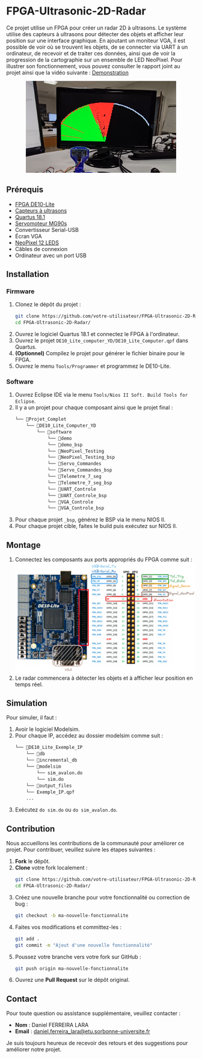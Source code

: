 # FPGA-Ultrasonic-2D-Radar
Ce projet utilise un FPGA pour créer un radar 2D à ultrasons. Le système utilise des capteurs à ultrasons pour détecter des objets et afficher leur position sur une interface graphique. En ajoutant un moniteur VGA, il est possible de voir où se trouvent les objets, de se connecter via UART à un ordinateur, de recevoir et de traiter ces données, ainsi que de voir la progression de la cartographie sur un ensemble de LED NeoPixel. Pour illustrer son fonctionnement, vous pouvez consulter le rapport joint au projet ainsi que la vidéo suivante : [Demonstration](https://etusorbonneuniversitefr-my.sharepoint.com/personal/daniel_ferreira_lara_etu_sorbonne-universite_fr/_layouts/15/stream.aspx?id=%2Fpersonal%2Fdaniel%5Fferreira%5Flara%5Fetu%5Fsorbonne%2Duniversite%5Ffr%2FDocuments%2F2024%2E2%2FUE4%5FArchitecture%5Fdes%5FSEs%2FProjet%2Fdemo%2Emp4&nav=eyJyZWZlcnJhbEluZm8iOnsicmVmZXJyYWxBcHAiOiJPbmVEcml2ZUZvckJ1c2luZXNzIiwicmVmZXJyYWxBcHBQbGF0Zm9ybSI6IldlYiIsInJlZmVycmFsTW9kZSI6InZpZXciLCJyZWZlcnJhbFZpZXciOiJNeUZpbGVzTGlua0NvcHkifX0&ga=1&referrer=StreamWebApp%2EWeb&referrerScenario=AddressBarCopied%2Eview%2E716ff8df%2D2623%2D480a%2Da631%2D428f6beeff6d)


<div align="center">
    <a href="https://etusorbonneuniversitefr-my.sharepoint.com/personal/daniel_ferreira_lara_etu_sorbonne-universite_fr/_layouts/15/stream.aspx?id=%2Fpersonal%2Fdaniel%5Fferreira%5Flara%5Fetu%5Fsorbonne%2Duniversite%5Ffr%2FDocuments%2F2024%2E2%2FUE4%5FArchitecture%5Fdes%5FSEs%2FProjet%2Fdemo%2Emp4&nav=eyJyZWZlcnJhbEluZm8iOnsicmVmZXJyYWxBcHAiOiJPbmVEcml2ZUZvckJ1c2luZXNzIiwicmVmZXJyYWxBcHBQbGF0Zm9ybSI6IldlYiIsInJlZmVycmFsTW9kZSI6InZpZXciLCJyZWZlcnJhbFZpZXciOiJNeUZpbGVzTGlua0NvcHkifX0&ga=1&referrer=StreamWebApp%2EWeb&referrerScenario=AddressBarCopied%2Eview%2E716ff8df%2D2623%2D480a%2Da631%2D428f6beeff6d">
        <img src="demo.png" alt="Demo" width="400">
    </a>
</div>

## Prérequis
- [FPGA DE10-Lite](https://ftp.intel.com/Public/Pub/fpgaup/pub/Intel_Material/Boards/DE10-Lite/DE10_Lite_User_Manual.pdf)
- [Capteurs à ultrasons](http://www.robot-maker.com/shop/img/cms/datasheet-capteur-ultrasons-hc-sr04.pdf)
- [Quartus 18.1](https://www.intel.com/content/www/us/en/software-kit/665990/intel-quartus-prime-lite-edition-design-software-version-18-1-for-windows.html)
- [Servomoteur MG90s](https://www.electronicoscaldas.com/datasheet/MG90S_Tower-Pro.pdf?srsltid=AfmBOoooWaZS4cdqvNMc-iUB114IEgXXqL5ZEZMro7B5KP26gQqPS6rS)
- Convertisseur Serial-USB
- Écran VGA
- [NeoPixel 12 LEDS](https://static6.arrow.com/aropdfconversion/1199f143d03307f0838608ccd06dcf59829760b/pgurl_5139579995243200.pdf)
- Câbles de connexion
- Ordinateur avec un port USB

## Installation
### Firmware
1. Clonez le dépôt du projet :
    ```sh
    git clone https://github.com/votre-utilisateur/FPGA-Ultrasonic-2D-Radar.git
    cd FPGA-Ultrasonic-2D-Radar/
    ```
2. Ouvrez le logiciel Quartus 18.1 et connectez le FPGA à l'ordinateur.
3. Ouvrez le projet `DE10_Lite_computer_YD/DE10_Lite_Computer.qpf` dans Quartus.
4. **(Optionnel)** Compilez le projet pour générer le fichier binaire pour le FPGA.
5. Ouvrez le menu `Tools/Programmer` et programmez le DE10-Lite.

### Software
1. Ouvrez Eclipse IDE via le menu `Tools/Nios II Soft. Build Tools for Eclipse`.
2. Il y a un projet pour chaque composant ainsi que le projet final :
    ```Markdown
    └── 📁Projet_Complet
        └── 📁DE10_Lite_Computer_YD
            └── 📁software
                └── 📁demo
                └── 📁demo_bsp
                └── 📁NeoPixel_Testing
                └── 📁NeoPixel_Testing_bsp
                └── 📁Servo_Commandes
                └── 📁Servo_Commandes_bsp
                └── 📁Telemetre_7_seg
                └── 📁Telemetre_7_seg_bsp
                └── 📁UART_Controle
                └── 📁UART_Controle_bsp
                └── 📁VGA_Controle
                └── 📁VGA_Controle_bsp
    ```
3. Pour chaque projet `_bsp`, générez le BSP via le menu NIOS II.
4. Pour chaque projet cible, faites le build puis exécutez sur NIOS II.

## Montage
1. Connectez les composants aux ports appropriés du FPGA comme suit :
    ![alt text](schema.png)
2. Le radar commencera à détecter les objets et à afficher leur position en temps réel.

## Simulation

Pour simuler, il faut :
1. Avoir le logiciel Modelsim.
2. Pour chaque IP, accédez au dossier modelsim comme suit :
    ```Markdown
    └── 📁DE10_Lite_Exemple_IP
        └── 📁db
        └── 📁incremental_db
        └── 📁modelsim
            └── sim_avalon.do
            └── sim.do
        └── 📁output_files
        └── Exemple_IP.qpf
        ...
    ```
3. Exécutez `do sim.do` ou `do sim_avalon.do`.

## Contribution

Nous accueillons les contributions de la communauté pour améliorer ce projet. Pour contribuer, veuillez suivre les étapes suivantes :

1. **Fork** le dépôt.
2. **Clone** votre fork localement :
    ```sh
    git clone https://github.com/votre-utilisateur/FPGA-Ultrasonic-2D-Radar.git
    cd FPGA-Ultrasonic-2D-Radar/
    ```
3. Créez une nouvelle branche pour votre fonctionnalité ou correction de bug :
    ```sh
    git checkout -b ma-nouvelle-fonctionnalite
    ```
4. Faites vos modifications et committez-les :
    ```sh
    git add .
    git commit -m "Ajout d'une nouvelle fonctionnalité"
    ```
5. Poussez votre branche vers votre fork sur GitHub :
    ```sh
    git push origin ma-nouvelle-fonctionnalite
    ```
6. Ouvrez une **Pull Request** sur le dépôt original.

## Contact

Pour toute question ou assistance supplémentaire, veuillez contacter :
- **Nom** : Daniel FERREIRA LARA
- **Email** : [daniel.ferreira_lara@etu.sorbonne-universite.fr](mailto:daniel.ferreira_lara@etu.sorbonne-universite.fr)

Je suis toujours heureux de recevoir des retours et des suggestions pour améliorer notre projet.
